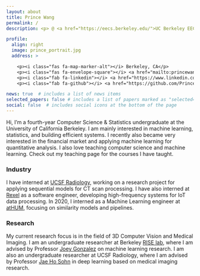 ```yaml
---
layout: about
title: Prince Wang
permalink: /
description: <p> @ <a href="https://eecs.berkeley.edu/">UC Berkeley EECS</a>,  <a href="https://radiology.ucsf.edu/">UC San Francisco Radiology</a> </p>

profile:
  align: right
  image: prince_portrait.jpg
  address: >

    <p><i class="fas fa-map-marker-alt"></i> Berkeley, CA</p>
    <p><i class="fas fa-envelope-square"></i> <a href="mailto:princewang0201@berkeley.edu">Email</a></p>
    <p><i class="fab fa-linkedin"></i> <a href="https://www.linkedin.com/in/princewangcal/">LinkedIn</a></p>
    <p><i class="fab fa-github"></i> <a href="https://github.com/PrinceWang-Cal">Github</a></p>

news: true  # includes a list of news items
selected_papers: false # includes a list of papers marked as "selected={true}"
social: false  # includes social icons at the bottom of the page
---
```


Hi, I’m a fourth-year Computer Science & Statistics undergraduate at the University of California Berkeley. I am mainly interested in machine learning, statistics, and building efficient systems. I recently also became very interested in the financial market and applying machine learning for quantitative analysis. I also love teaching computer science and machine learning. Check out my teaching page for the courses I have taught.

### Industry

I have interned at [UCSF Radiology](https://radiology.ucsf.edu), working on a research project for applying sequential models for CT scan processing. I have also interned at [Rexel](https://www.rexelusa.com/) as a software engineer, developing high-frequency systems for IoT data processing. In 2020, I interned as a Machine Learning engineer at [atHUM](https://athum.com/), focusing on similarity models and pipelines.

### Research

My current research focus is in the field of 3D Computer Vision and Medical Imaging.
I am an undergraduate researcher at Berkeley [RISE lab](https://rise.cs.berkeley.edu/), where I am advised by Professor [Joey Gonzalez](http://people.eecs.berkeley.edu/~jegonzal/) on machine learning research. I am also an undergraduate researcher at UCSF Radiology, where I am advised by Professor [Jae Ho Sohn](https://radiology.ucsf.edu/people/jae-ho-sohn) in deep learning based on medical imaging research.


<!-- Put your address / P.O. box / other info right below your picture. You can also disable any these elements by editing `profile` property of the YAML header of your `_pages/about.md`. Edit `_bibliography/papers.bib` and Jekyll will render your [publications page](/al-folio/publications/) automatically.

Link to your social media connections, too. This theme is set up to use [Font Awesome icons](http://fortawesome.github.io/Font-Awesome/) and [Academicons](https://jpswalsh.github.io/academicons/), like the ones below. Add your Facebook, Twitter, LinkedIn, Google Scholar, or just disable all of them. -->
